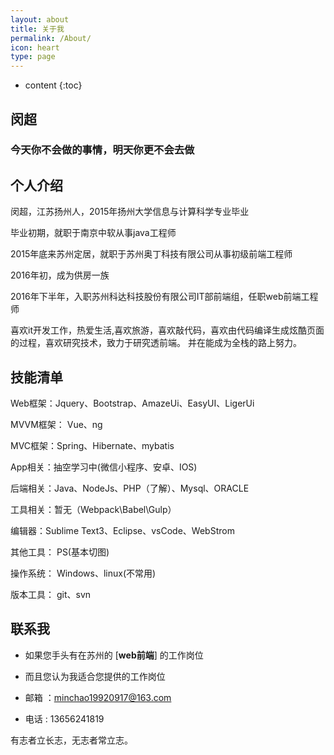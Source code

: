 ```yaml
---
layout: about
title: 关于我
permalink: /About/
icon: heart
type: page
---
```


* content
{:toc}

## 	闵超  

###  今天你不会做的事情，明天你更不会去做

## 	个人介绍

闵超，江苏扬州人，2015年扬州大学信息与计算科学专业毕业

毕业初期，就职于南京中软从事java工程师

2015年底来苏州定居，就职于苏州奥丁科技有限公司从事初级前端工程师

2016年初，成为供房一族

2016年下半年，入职苏州科达科技股份有限公司IT部前端组，任职web前端工程师

喜欢it开发工作，热爱生活,喜欢旅游，喜欢敲代码，喜欢由代码编译生成炫酷页面的过程，喜欢研究技术，致力于研究透前端。
并在能成为全栈的路上努力。

## 	技能清单

Web框架：Jquery、Bootstrap、AmazeUi、EasyUI、LigerUi

MVVM框架： Vue、ng

MVC框架：Spring、Hibernate、mybatis

App相关：抽空学习中(微信小程序、安卓、IOS)

后端相关：Java、NodeJs、PHP（了解）、Mysql、ORACLE

工具相关：暂无（Webpack\Babel\Gulp）

编辑器：Sublime Text3、Eclipse、vsCode、WebStrom

其他工具：	PS(基本切图)

操作系统：	Windows、linux(不常用)

版本工具：	git、svn

## 	联系我

-	如果您手头有在苏州的 [**web前端**] 的工作岗位

-	而且您认为我适合您提供的工作岗位

-	邮箱 ：minchao19920917@163.com

-	电话 : 13656241819	




有志者立长志，无志者常立志。
<!-- UY BEGIN -->
<div id="uyan_frame"></div>
<script type="text/javascript" src="http://v2.uyan.cc/code/uyan.js"></script>
<!-- UY END -->